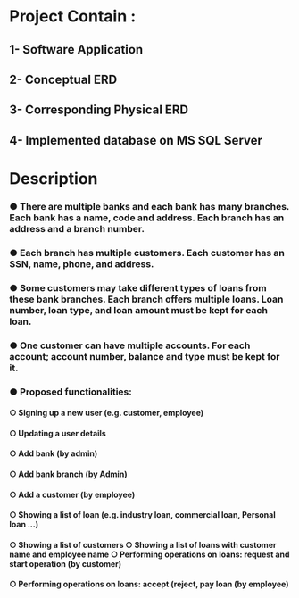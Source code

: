 
# Project Contain :
## 1- Software Application  
## 2- Conceptual ERD 
## 3- Corresponding Physical ERD
## 4- Implemented database on MS SQL Server

# Description

### ● There are multiple banks and each bank has many branches. Each bank has a name, code and address. Each branch has an address and a branch number.
### ● Each branch has multiple customers. Each customer has an SSN, name, phone, and address.
### ● Some customers may take different types of loans from these bank branches. Each branch offers multiple loans. Loan number, loan type, and loan amount must be kept for each loan.
### ● One customer can have multiple accounts. For each account; account number, balance and type must be kept for it.
### ● Proposed functionalities:
####       ○ Signing up a new user (e.g. customer, employee)
####       ○ Updating a user details 
####       ○ Add bank (by admin) 
####       ○ Add bank branch (by Admin) 
####       ○ Add a customer (by employee) 
####       ○ Showing a list of loan (e.g. industry loan, commercial loan, Personal loan ...)
####       ○ Showing a list of customers ○ Showing a list of loans with customer name and employee name ○ Performing operations on loans: request and start operation (by customer)
####       ○ Performing operations on loans: accept (reject, pay loan (by employee)
